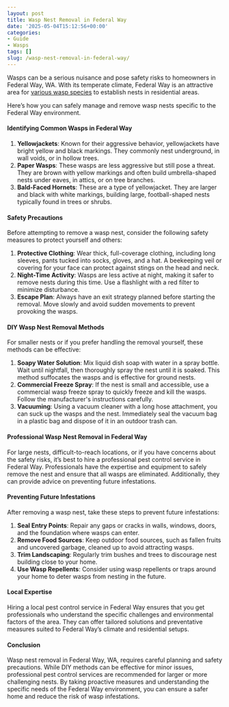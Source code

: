 ```yaml
---
layout: post
title: Wasp Nest Removal in Federal Way
date: '2025-05-04T15:12:56+00:00'
categories:
- Guide
- Wasps
tags: []
slug: /wasp-nest-removal-in-federal-way/
---
```


Wasps can be a serious nuisance and pose safety risks to homeowners in Federal Way, WA. With its temperate climate, Federal Way is an attractive area for
[various wasp species](https://pestpolicy.com/baby-wasp/)
to establish nests in residential areas.

Here’s how you can safely manage and remove wasp nests specific to the Federal Way environment.
#### Identifying Common Wasps in Federal Way
1. **Yellowjackets**: Known for their aggressive behavior, yellowjackets have bright yellow and black markings. They commonly nest underground, in wall voids, or in hollow trees.
2. **Paper Wasps**: These wasps are less aggressive but still pose a threat. They are brown with yellow markings and often build umbrella-shaped nests under eaves, in attics, or on tree branches.
3. **Bald-Faced Hornets**: These are a type of yellowjacket. They are larger and black with white markings, building large, football-shaped nests typically found in trees or shrubs.
#### Safety Precautions
Before attempting to remove a wasp nest, consider the following safety measures to protect yourself and others:
1. **Protective Clothing**: Wear thick, full-coverage clothing, including long sleeves, pants tucked into socks, gloves, and a hat. A beekeeping veil or covering for your face can protect against stings on the head and neck.
2. **Night-Time Activity**: Wasps are less active at night, making it safer to remove nests during this time. Use a flashlight with a red filter to minimize disturbance.
3. **Escape Plan**: Always have an exit strategy planned before starting the removal. Move slowly and avoid sudden movements to prevent provoking the wasps.
#### DIY Wasp Nest Removal Methods
For smaller nests or if you prefer handling the removal yourself, these methods can be effective:
1. **Soapy Water Solution**: Mix liquid dish soap with water in a spray bottle. Wait until nightfall, then thoroughly spray the nest until it is soaked. This method suffocates the wasps and is effective for ground nests.
2. **Commercial Freeze Spray**: If the nest is small and accessible, use a commercial wasp freeze spray to quickly freeze and kill the wasps. Follow the manufacturer's instructions carefully.
3. **Vacuuming**: Using a vacuum cleaner with a long hose attachment, you can suck up the wasps and the nest. Immediately seal the vacuum bag in a plastic bag and dispose of it in an outdoor trash can.
#### Professional Wasp Nest Removal in Federal Way
For large nests, difficult-to-reach locations, or if you have concerns about the safety risks, it’s best to hire a professional pest control service in Federal Way. Professionals have the expertise and equipment to safely remove the nest and ensure that all wasps are eliminated. Additionally, they can provide advice on preventing future infestations.
#### Preventing Future Infestations
After removing a wasp nest, take these steps to prevent future infestations:
1. **Seal Entry Points**: Repair any gaps or cracks in walls, windows, doors, and the foundation where wasps can enter.
2. **Remove Food Sources**: Keep outdoor food sources, such as fallen fruits and uncovered garbage, cleaned up to avoid attracting wasps.
3. **Trim Landscaping**: Regularly trim bushes and trees to discourage nest building close to your home.
4. **Use Wasp Repellents**: Consider using wasp repellents or traps around your home to deter wasps from nesting in the future.
#### Local Expertise
Hiring a local pest control service in Federal Way ensures that you get professionals who understand the specific challenges and environmental factors of the area. They can offer tailored solutions and preventative measures suited to Federal Way’s climate and residential setups.
#### Conclusion
Wasp nest removal in Federal Way, WA, requires careful planning and safety precautions. While DIY methods can be effective for minor issues, professional pest control services are recommended for larger or more challenging nests. By taking proactive measures and understanding the specific needs of the Federal Way environment, you can ensure a safer home and reduce the risk of wasp infestations.
